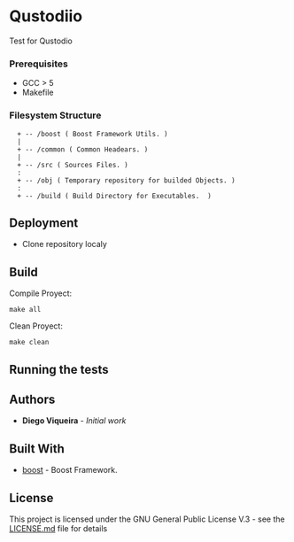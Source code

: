 # Qustodiio
Test for Qustodio

### Prerequisites
  - GCC > 5 
  - Makefile 

### Filesystem Structure

```
  + -- /boost ( Boost Framework Utils. )
  |
  + -- /common ( Common Headears. )
  |
  + -- /src ( Sources Files. )
  :
  + -- /obj ( Temporary repository for builded Objects. )
  :
  + -- /build ( Build Directory for Executables.  )
```  

## Deployment 

+ Clone repository localy 

## Build

Compile Proyect:
```
make all
```

Clean Proyect:
```
make clean
```



## Running the tests



## Authors

* **Diego Viqueira** - *Initial work* 

## Built With

* [boost](https://www.boost.org/) - Boost Framework.


## License

This project is licensed under the GNU General Public License V.3 - see the [LICENSE.md](LICENSE.md) file for details
